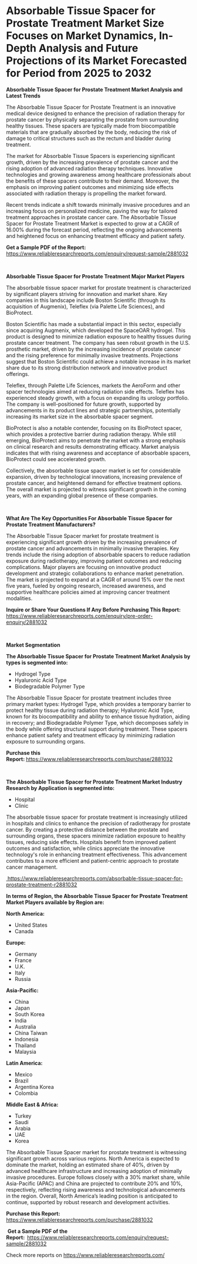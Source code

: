 <p><h1>Absorbable Tissue Spacer for Prostate Treatment Market Size Focuses on Market Dynamics, In-Depth Analysis and Future Projections of its Market Forecasted for Period from 2025 to 2032</h1></p><p><strong>Absorbable Tissue Spacer for Prostate Treatment Market Analysis and Latest Trends</strong></p>
<p><p>The Absorbable Tissue Spacer for Prostate Treatment is an innovative medical device designed to enhance the precision of radiation therapy for prostate cancer by physically separating the prostate from surrounding healthy tissues. These spacers are typically made from biocompatible materials that are gradually absorbed by the body, reducing the risk of damage to critical structures such as the rectum and bladder during treatment.</p><p>The market for Absorbable Tissue Spacers is experiencing significant growth, driven by the increasing prevalence of prostate cancer and the rising adoption of advanced radiation therapy techniques. Innovative technologies and growing awareness among healthcare professionals about the benefits of these spacers contribute to their demand. Moreover, the emphasis on improving patient outcomes and minimizing side effects associated with radiation therapy is propelling the market forward.</p><p>Recent trends indicate a shift towards minimally invasive procedures and an increasing focus on personalized medicine, paving the way for tailored treatment approaches in prostate cancer care. The Absorbable Tissue Spacer for Prostate Treatment Market is expected to grow at a CAGR of 16.00% during the forecast period, reflecting the ongoing advancements and heightened focus on enhancing treatment efficacy and patient safety.</p></p>
<p><strong>Get a Sample PDF of the Report:&nbsp;</strong> <a href="https://www.reliableresearchreports.com/enquiry/request-sample/2881032?utm_campaign=2756&utm_medium=2&utm_source=Github&utm_content=ia&utm_term=12032025&utm_id=absorbable-tissue-spacer-for-prostate-treatment">https://www.reliableresearchreports.com/enquiry/request-sample/2881032</a></p>
<p>&nbsp;</p>
<p><strong>Absorbable Tissue Spacer for Prostate Treatment Major Market Players</strong></p>
<p><p>The absorbable tissue spacer market for prostate treatment is characterized by significant players striving for innovation and market share. Key companies in this landscape include Boston Scientific (through its acquisition of Augmenix), Teleflex (via Palette Life Sciences), and BioProtect. </p><p>Boston Scientific has made a substantial impact in this sector, especially since acquiring Augmenix, which developed the SpaceOAR hydrogel. This product is designed to minimize radiation exposure to healthy tissues during prostate cancer treatment. The company has seen robust growth in the U.S. prosthetic market, driven by the increasing incidence of prostate cancer and the rising preference for minimally invasive treatments. Projections suggest that Boston Scientific could achieve a notable increase in its market share due to its strong distribution network and innovative product offerings.</p><p>Teleflex, through Palette Life Sciences, markets the AeroForm and other spacer technologies aimed at reducing radiation side effects. Teleflex has experienced steady growth, with a focus on expanding its urology portfolio. The company is well-positioned for future growth, supported by advancements in its product lines and strategic partnerships, potentially increasing its market size in the absorbable spacer segment.</p><p>BioProtect is also a notable contender, focusing on its BioProtect spacer, which provides a protective barrier during radiation therapy. While still emerging, BioProtect aims to penetrate the market with a strong emphasis on clinical research and results demonstrating efficacy. Market analysis indicates that with rising awareness and acceptance of absorbable spacers, BioProtect could see accelerated growth.</p><p>Collectively, the absorbable tissue spacer market is set for considerable expansion, driven by technological innovations, increasing prevalence of prostate cancer, and heightened demand for effective treatment options. The overall market is projected to witness significant growth in the coming years, with an expanding global presence of these companies.</p></p>
<p>&nbsp;</p>
<p><strong>What Are The Key Opportunities For Absorbable Tissue Spacer for Prostate Treatment Manufacturers?</strong></p>
<p><p>The Absorbable Tissue Spacer market for prostate treatment is experiencing significant growth driven by the increasing prevalence of prostate cancer and advancements in minimally invasive therapies. Key trends include the rising adoption of absorbable spacers to reduce radiation exposure during radiotherapy, improving patient outcomes and reducing complications. Major players are focusing on innovative product development and strategic collaborations to enhance market penetration. The market is projected to expand at a CAGR of around 15% over the next five years, fueled by ongoing research, increased awareness, and supportive healthcare policies aimed at improving cancer treatment modalities.</p></p>
<p><strong>Inquire or Share Your Questions If Any Before Purchasing This Report:</strong> <a href="https://www.reliableresearchreports.com/enquiry/pre-order-enquiry/2881032?utm_campaign=2756&utm_medium=2&utm_source=Github&utm_content=ia&utm_term=12032025&utm_id=absorbable-tissue-spacer-for-prostate-treatment">https://www.reliableresearchreports.com/enquiry/pre-order-enquiry/2881032</a></p>
<p>&nbsp;</p>
<p><strong>Market Segmentation</strong></p>
<p><strong>The Absorbable Tissue Spacer for Prostate Treatment Market Analysis by types is segmented into:</strong></p>
<p><ul><li> Hydrogel Type</li><li>Hyaluronic Acid Type</li><li>Biodegradable Polymer Type </li></ul></p>
<p><p>The Absorbable Tissue Spacer for prostate treatment includes three primary market types: Hydrogel Type, which provides a temporary barrier to protect healthy tissue during radiation therapy; Hyaluronic Acid Type, known for its biocompatibility and ability to enhance tissue hydration, aiding in recovery; and Biodegradable Polymer Type, which decomposes safely in the body while offering structural support during treatment. These spacers enhance patient safety and treatment efficacy by minimizing radiation exposure to surrounding organs.</p></p>
<p><strong>Purchase this Report:&nbsp;</strong><a href="https://www.reliableresearchreports.com/purchase/2881032?utm_campaign=2756&utm_medium=2&utm_source=Github&utm_content=ia&utm_term=12032025&utm_id=absorbable-tissue-spacer-for-prostate-treatment">https://www.reliableresearchreports.com/purchase/2881032</a></p>
<p>&nbsp;</p>
<p><strong>The Absorbable Tissue Spacer for Prostate Treatment Market Industry Research by Application is segmented into:</strong></p>
<p><ul><li> Hospital</li><li>Clinic </li></ul></p>
<p><p>The absorbable tissue spacer for prostate treatment is increasingly utilized in hospitals and clinics to enhance the precision of radiotherapy for prostate cancer. By creating a protective distance between the prostate and surrounding organs, these spacers minimize radiation exposure to healthy tissues, reducing side effects. Hospitals benefit from improved patient outcomes and satisfaction, while clinics appreciate the innovative technology's role in enhancing treatment effectiveness. This advancement contributes to a more efficient and patient-centric approach to prostate cancer management.</p></p>
<p><a href="https://www.reliableresearchreports.com/absorbable-tissue-spacer-for-prostate-treatment-r2881032?utm_campaign=2756&utm_medium=2&utm_source=Github&utm_content=ia&utm_term=12032025&utm_id=absorbable-tissue-spacer-for-prostate-treatment">&nbsp;https://www.reliableresearchreports.com/absorbable-tissue-spacer-for-prostate-treatment-r2881032</a></p>
<p><strong>In terms of Region, the Absorbable Tissue Spacer for Prostate Treatment Market Players available by Region are:</strong></p>
<p>
    <p> <strong> North America: </strong>
        <ul>
            <li>United States</li>
            <li>Canada</li>
        </ul>
        </p> 
    <p> <strong> Europe: </strong>
        <ul>
            <li>Germany</li>
            <li>France</li>
            <li>U.K.</li>
            <li>Italy</li>
            <li>Russia</li>
        </ul>
        </p> 
    <p> <strong> Asia-Pacific: </strong>
        <ul>
            <li>China</li>
            <li>Japan</li>
            <li>South Korea</li>
            <li>India</li>
            <li>Australia</li>
            <li>China Taiwan</li>
            <li>Indonesia</li>
            <li>Thailand</li>
            <li>Malaysia</li>
        </ul>
        </p> 
    <p> <strong> Latin America: </strong>
        <ul>
            <li>Mexico</li>
            <li>Brazil</li>
            <li>Argentina Korea</li>
            <li>Colombia</li>
        </ul>
        </p> 
    <p> <strong> Middle East & Africa: </strong>
        <ul>
            <li>Turkey</li>
            <li>Saudi</li>
            <li>Arabia</li>
            <li>UAE</li>
            <li>Korea</li>
        </ul>
    </p>
    </p>
<p><p>The Absorbable Tissue Spacer market for prostate treatment is witnessing significant growth across various regions. North America is expected to dominate the market, holding an estimated share of 40%, driven by advanced healthcare infrastructure and increasing adoption of minimally invasive procedures. Europe follows closely with a 30% market share, while Asia-Pacific (APAC) and China are projected to contribute 20% and 10%, respectively, reflecting rising awareness and technological advancements in the region. Overall, North America’s leading position is anticipated to continue, supported by robust research and development activities.</p></p>
<p><strong>Purchase this Report: </strong><a href="https://www.reliableresearchreports.com/purchase/2881032?utm_campaign=2756&utm_medium=2&utm_source=Github&utm_content=ia&utm_term=12032025&utm_id=absorbable-tissue-spacer-for-prostate-treatment">https://www.reliableresearchreports.com/purchase/2881032</a></p>
<p>&nbsp;<strong>Get a Sample PDF of the Report:&nbsp;&nbsp;</strong><a href="https://www.reliableresearchreports.com/enquiry/request-sample/2881032?utm_campaign=2756&utm_medium=2&utm_source=Github&utm_content=ia&utm_term=12032025&utm_id=absorbable-tissue-spacer-for-prostate-treatment">https://www.reliableresearchreports.com/enquiry/request-sample/2881032</a></p>
<p><strong></strong></p>
<p>Check more reports on <a href="https://www.reliableresearchreports.com/?utm_campaign=2756&utm_medium=2&utm_source=Github&utm_content=ia&utm_term=12032025&utm_id=absorbable-tissue-spacer-for-prostate-treatment">https://www.reliableresearchreports.com/</a></p>